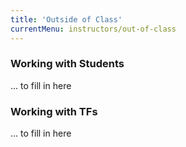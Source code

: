 ```yaml
---
title: 'Outside of Class'
currentMenu: instructors/out-of-class
---
```


### Working with Students

... to fill in here 

### Working with TFs

... to fill in here